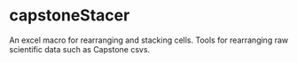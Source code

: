 # capstoneStacer
An excel macro for rearranging and stacking cells. Tools for rearranging raw scientific data such as Capstone csvs.
